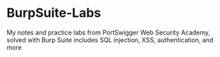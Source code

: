 # BurpSuite-Labs
My notes and practice labs from PortSwigger Web Security Academy, solved with Burp Suite includes SQL injection, XSS, authentication, and more
